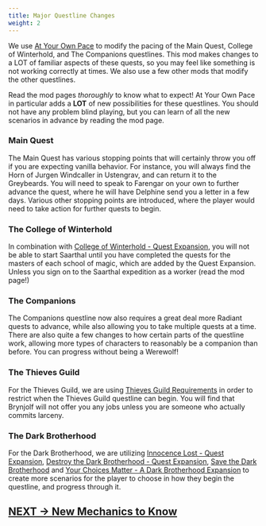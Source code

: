 ```yaml
---
title: Major Questline Changes
weight: 2
---
```

We use [At Your Own Pace](https://www.nexusmods.com/skyrimspecialedition/mods/52704) to modify the pacing of the Main Quest, College of Winterhold, and The Companions questlines. This mod makes changes to a LOT of familiar aspects of these quests, so you may feel like something is not working correctly at times. We also use a few other mods that modify the other questlines.

Read the mod pages *thoroughly* to know what to expect! At Your Own Pace in particular adds a **LOT** of new possibilities for these questlines. You should not have any problem blind playing, but you can learn of all the new scenarios in advance by reading the mod page.

### Main Quest

The Main Quest has various stopping points that will certainly throw you off if you are expecting vanilla behavior. For instance, you will always find the Horn of Jurgen Windcaller in Ustengrav, and can return it to the Greybeards. You will need to speak to Farengar on your own to further advance the quest, where he will have Delphine send you a letter in a few days. Various other stopping points are introduced, where the player would need to take action for further quests to begin.

### The College of Winterhold

In combination with [College of Winterhold - Quest Expansion](https://www.nexusmods.com/skyrimspecialedition/mods/66666), you will not be able to start Saarthal until you have completed the quests for the masters of each school of magic, which are added by the Quest Expansion. Unless you sign on to the Saarthal expedition as a worker (read the mod page!)

### The Companions

The Companions questline now also requires a great deal more Radiant quests to advance, while also allowing you to take multiple quests at a time. There are also quite a few changes to how certain parts of the questline work, allowing more types of characters to reasonably be a companion than before. You can progress without being a Werewolf!

### The Thieves Guild

For the Thieves Guild, we are using [Thieves Guild Requirements](https://www.nexusmods.com/skyrimspecialedition/mods/33256) in order to restrict when the Thieves Guild questline can begin. You will find that Brynjolf will not offer you any jobs unless you are someone who actually commits larceny.

### The Dark Brotherhood

For the Dark Brotherhood, we are utilizing [Innocence Lost - Quest Expansion](https://www.nexusmods.com/skyrimspecialedition/mods/80974), [Destroy the Dark Brotherhood - Quest Expansion](https://www.nexusmods.com/skyrimspecialedition/mods/118229), [Save the Dark Brotherhood](https://www.nexusmods.com/skyrimspecialedition/mods/33461) and [Your Choices Matter - A Dark Brotherhood Expansion](https://www.nexusmods.com/skyrimspecialedition/mods/46871) to create more scenarios for the player to choose in how they begin the questline, and progress through it.

## [NEXT -> New Mechanics to Know](../newmechanics)
